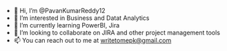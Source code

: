 - 👋 Hi, I’m @PavanKumarReddy12
- 👀 I’m interested in Business and Datat Analytics
- 🌱 I’m currently learning PowerBI, Jira 
- 💞️ I’m looking to collaborate on JIRA and other project management tools
- 📫 You can reach out to me at writetomepk@gmail.com

<!---
PavanKumarReddy12/PavanKumarReddy12 is a ✨ special ✨ repository because its `README.md` (this file) appears on your GitHub profile.
You can click the Preview link to take a look at your changes.
--->
